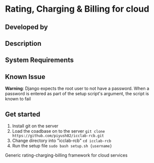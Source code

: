 Rating, Charging & Billing for cloud
==========

Developed by
-----------
Description
----------


System Requirements
------------------

Known Issue
-----------
**Warning**: Django expects the root user to not have a password. When a password is entered as part of the setup script's argument, the script is known to fail

Get started
------------------
1. Install git on the server
2. Load the coadbase on to the server ```git clone https://github.com/piyush82/icclab-rcb.git```
3. Change directory into "icclab-rcb" ```cd icclab-rcb```
4. Run the setup file ```sudo bash setup.sh {username}```



Generic rating-charging-billing framework for cloud services
